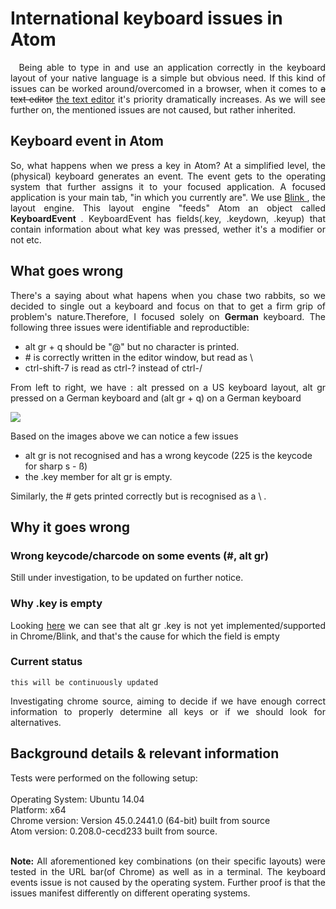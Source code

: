 # International keyboard issues in Atom

<p align="justify">
&nbsp; Being able to type in and use an application correctly in the keyboard layout of your native language is a simple but obvious need. If this kind of issues can be worked around/overcomed in a browser, when it comes to <strike>a text editor</strike> <a href=https://atom.io> the text editor</a> it's priority dramatically increases. As we will see further on, the mentioned issues are not caused, but rather inherited.
</p>

## Keyboard event in Atom
<p align="justify">
So, what happens when we press a key in Atom? At a simplified level, the (physical) keyboard generates an event. The event gets to the operating system that further assigns it to your focused application. A focused application is your main tab, "in which you currently are". We use <a href=http://www.chromium.org/blink> Blink </a>, the layout engine. This layout engine "feeds" Atom an object called <b> KeyboardEvent </b>. KeyboardEvent has fields(.key, .keydown, .keyup) that contain information about what key was pressed, wether it's a modifier or not etc.
</p>

## What goes wrong

<p align="justify">
There's a saying about what hapens when you chase two rabbits, so we decided to single out a keyboard and focus on that to get a firm grip of problem's nature.Therefore, I focused solely on <b> German </b> keyboard. The following three issues were identifiable and reproductible:
</p>

- alt gr + q should be "@" but no character is printed.
- \# is correctly written in the editor window, but read as \
- ctrl-shift-7 is read as ctrl-? instead of ctrl-/

<p align="justify"> From left to right, we have : alt pressed on a US keyboard layout, alt gr pressed on a German keyboard and (alt gr + q) on a German keyboard</p>
<img src=http://i.imgur.com/jentXet.png>



<p align="justify"> Based on the images above we can notice a few issues </p>

- alt gr is not recognised and has a wrong keycode (225 is the keycode for sharp s - ß)
- the .key member for alt gr is empty.

<p align="justify"> Similarly, the # gets printed correctly but is recognised as a \ . </p>

## Why it goes wrong

### Wrong keycode/charcode on some events (#, alt gr)

<p align="justify"> Still under investigation, to be updated on further notice. </p>

### Why .key is empty

<p align="justify"> Looking <a href=https://chromium.googlesource.com/chromium/blink/+/master/Source/core/events/KeyboardEvent.cpp>here</a> we can see that alt gr .key is not yet implemented/supported in Chrome/Blink, and that's the cause for which the field is empty</p>

### Current status

``` this will be continuously updated ```
<p align="justify">
Investigating chrome source, aiming to decide if we have enough correct information to properly determine all keys or if we should look for alternatives.
</p>


## Background details & relevant information
<p align="justify">
Tests were performed on the following setup: <br><br>
Operating System: Ubuntu 14.04<br>
Platform: x64<br>
Chrome version: Version 45.0.2441.0 (64-bit) built from source <br>
Atom version: 0.208.0-cecd233 built from source. <br> <br>
</p>
<p align="justify"><b> Note:</b>  All aforementioned key combinations (on their specific layouts) were tested in the URL bar(of Chrome) as well as in a terminal. The keyboard events issue is not caused by the operating system. Further proof is that the issues manifest differently on different operating systems. </p>

